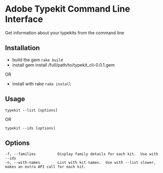 # Adobe Typekit Command Line Interface

Get information about your typekits from the command line

## Installation

* build the gem
```rake build```
* install
gem install /full/path/to/typekit_cli-0.0.1.gem

OR

* install with rake
```rake install```

## Usage


```typekit --list [options]```

OR

```typekit --ids [options]```

## Options
    -f, --families          Display family details for each kit.  Use with --ids
    -n, --with-names        List with kit names.  Use with --list slower, makes an extra API call for each kit.
